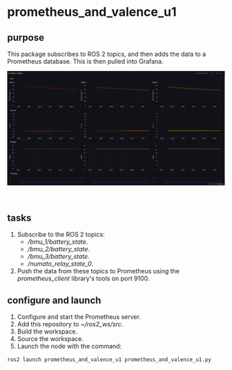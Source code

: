 # prometheus_and_valence_u1

## purpose

This package subscribes to ROS 2 topics, and then adds the data to a Prometheus database.
This is then pulled into Grafana.

<p align="center"><img src="/readme_assets/grafana_dashboard.png" width="800"/></p>

<br />

## tasks

1.  Subscribe to the ROS 2 topics: 
    -   */bmu_1/battery_state*.
    -   */bmu_2/battery_state*.
    -   */bmu_3/battery_state*.
    -   */numato_relay_state_0*.
2.  Push the data from these topics to Prometheus using the *prometheus_client* library's tools on port 9100.

## configure and launch

1.  Configure and start the Prometheus server.
2.  Add this repository to *~/ros2_ws/src*.
3.  Build the workspace.
4.  Source the workspace.
5.  Launch the node with the command:
```
ros2 launch prometheus_and_valence_u1 prometheus_and_valence_u1.py
```
